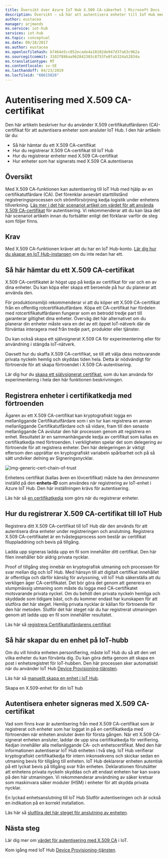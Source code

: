 ```yaml
---
title: Översikt över Azure IoT Hub X.509 CA-säkerhet | Microsoft Docs
description: Översikt – så här att autentisera enheter till IoT Hub med X.509-certifikatutfärdare.
author: eustacea
manager: arjmands
ms.service: iot-hub
services: iot-hub
ms.topic: conceptual
ms.date: 09/18/2017
ms.author: eustacea
ms.openlocfilehash: b7464e5cc052ecade4a10102de947d37a63c962a
ms.sourcegitcommit: 3102f886aa962842303c8753fe8fa5324a52834a
ms.translationtype: MT
ms.contentlocale: sv-SE
ms.lasthandoff: 04/23/2019
ms.locfileid: "60615026"
---
```

# <a name="device-authentication-using-x509-ca-certificates"></a>Autentisering med X.509 CA-certifikat

Den här artikeln beskriver hur du använder X.509 certifikatutfärdaren (CA)-certifikat för att autentisera enheter som ansluter IoT Hub.  I den här artikeln lär du:

* Så här hämtar du ett X.509 CA-certifikat
* Hur du registrerar X.509 CA-certifikat till IoT Hub
* Hur du registrerar enheter med X.509 CA-certifikat
* Hur enheter som har signerats med X.509 CA autentiseras

## <a name="overview"></a>Översikt

Med X.509 CA-funktionen kan autentisering till IoT Hub med hjälp av en certifikatutfärdare (CA). Det förenklar avsevärt starttillstånd registreringsprocessen och strömförsörjning kedja logistik under enhetens tillverkning. [Läs mer i det här scenariot artikel om värdet för att använda X.509 CA-certifikat](iot-hub-x509ca-concept.md) för autentisering.  Vi rekommenderar att du kan läsa det här scenariot artikeln innan du fortsätter enligt det förklarar varför de steg som följer finns.

## <a name="prerequisite"></a>Krav

Med X.509 CA-funktionen kräver att du har en IoT Hub-konto.  [Lär dig hur du skapar en IoT Hub-instansen](quickstart-send-telemetry-dotnet.md) om du inte redan har ett.

## <a name="how-to-get-an-x509-ca-certificate"></a>Så här hämtar du ett X.509 CA-certifikat

X.509 CA-certifikatet är högst upp på kedja av certifikat för var och en av dina enheter.  Du kan köpa eller skapa ett beroende på hur du planerar att använda den.

För produktionsmiljö rekommenderar vi att du köper ett X.509 CA-certifikat från en offentlig rotcertifikatutfärdare. Köpa ett CA-certifikat har fördelen med rotcertifikatutfärdaren fungerar som en betrodd tredje part till garanterar giltighet dina enheter. Överväg det här alternativet om du planerar din enheter måste vara en del av ett öppet IoT-nätverk där de förväntas interagera med från tredje part, produkter eller tjänster.

Du kan också skapa ett självsignerat X.509 CA för experimentering eller för användning i stängda IoT-nätverk.

Oavsett hur du skaffa X.509 CA-certifikat, se till att välja dess motsvarande privata nyckeln hemlig och skyddas tiden hela.  Detta är nödvändigt för förtroende för att skapa förtroendet i X.509 CA-autentisering.

Lär dig hur du [skapa ett självsignerat certifikat](https://github.com/Azure/azure-iot-sdk-c/blob/master/tools/CACertificates/CACertificateOverview.md), som du kan använda för experimentering i hela den här funktionen beskrivningen.

## <a name="sign-devices-into-the-certificate-chain-of-trust"></a>Registrera enheter i certifikatkedja med förtroenden

Ägaren av ett X.509 CA-certifikat kan kryptografiskt logga en mellanliggande Certifikatutfärdare som i sin tur kan registrera en annan mellanliggande Certifikatutfärdare och så vidare, fram till den senaste mellanliggande CA avslutar den här processen genom att registrera en enhet. Resultatet är en sammanhängande kedja av certifikat som kallas en certifikatkedja med förtroenden. I verkligheten spelar det som delegering av förtroende för att registrera enheter. Den här delegeringen är viktigt eftersom den upprättar en kryptografiskt variabeln spårbarhet och på så sätt undviker delning av Signeringsnycklar.

![img-generic-cert-chain-of-trust](./media/generic-cert-chain-of-trust.png)

Enhetens certifikat (kallas även en lövcertifikat) måste ha den *ämnesnamn* inställd på den **enhets-ID** som användes när registrering av IoT-enhet i Azure IoT Hub. Den här inställningen krävs för autentisering.

Läs här så [en certifikatkedja](https://github.com/Azure/azure-iot-sdk-c/blob/master/tools/CACertificates/CACertificateOverview.md) som görs när du registrerar enheter.

## <a name="how-to-register-the-x509-ca-certificate-to-iot-hub"></a>Hur du registrerar X.509 CA-certifikat till IoT Hub

Registrera ditt X.509 CA-certifikat till IoT Hub där den används för att autentisera dina enheter under registreringen och anslutning.  Registrera X.509 CA-certifikatet är en tvåstegsprocess som består av certifikat filuppladdning och bevis på tillgång.

Ladda upp signeras ladda upp en fil som innehåller ditt certifikat.  Den här filen innehåller bör aldrig privata nycklar.

Proof of tillgång steg innebär en kryptografisk utmaning och processen för svar mellan dig och IoT Hub.  Med hänsyn till att digitalt certifikat innehållet är offentliga och därför känslig för avlyssning, vill IoT Hub säkerställa att du verkligen äger CA-certifikatet.  Det bör göra det genom att generera en slumpmässig utmaning som måste du logga med CA-certifikatet motsvarande privata nyckel.  Om du behöll den privata nyckeln hemliga och skyddade som tidigare bäst, och du kommer endast har kunskapen för att slutföra det här steget. Hemlig privata nycklar är källan för förtroende för den här metoden.  Slutför det här steget när du har registrerat utmaningen genom att ladda upp en fil som innehåller resultatet.

Läs här så [registrera Certifikatutfärdarens certifikat](iot-hub-security-x509-get-started.md#register-x509-ca-certificates-to-your-iot-hub)

## <a name="how-to-create-a-device-on-iot-hub"></a>Så här skapar du en enhet på IoT-hubb

Om du vill hindra enheten personifiering, måste IoT Hub du så att den vet vilka enheter du kan förvänta dig.  Du kan göra detta genom att skapa en post i enhetsregistret för IoT-hubben.  Den här processen sker automatiskt när du använder IoT Hub [Device Provisioning-tjänsten](https://azure.microsoft.com/blog/azure-iot-hub-device-provisioning-service-preview-automates-device-connection-configuration/). 

Läs här så [manuellt skapa en enhet i IoT Hub](iot-hub-security-x509-get-started.md#create-an-x509-device-for-your-iot-hub).

Skapa en X.509-enhet för din IoT hub

## <a name="authenticating-devices-signed-with-x509-ca-certificates"></a>Autentisera enheter signeras med X.509 CA-certifikat

Vad som finns kvar är autentisering från med X.509 CA-certifikat som är registrerat och enheter som har loggat in på en certifikatkedja med förtroenden när enheten ansluter även för första gången.  När ett X.509 CA-signerat enheten ansluter, laddar de upp sina certifikatkedja för verifiering. Kedjan innehåller alla mellanliggande CA- och enhetscertifikat.  Med den här informationen autentiserar IoT Hub enheten i två steg.  IoT Hub verifierar kryptografiskt certifikatkedja för intern inkonsekvens och skickar sedan en utmaning bevis för tillgång till enheten.  IoT Hub deklarerar enheten autentisk på ett lyckat bevis på tillgång svar från enheten.  Deklarationen förutsätter att enhetens privata nyckeln skyddas och att endast enheten har kan svara på den här utmaningen.  Vi rekommenderar användning av säker kretsar som maskinvara säker moduler (HSM) i enheter för att skydda privata nycklar.

En lyckad enhetsanslutning till IoT Hub Slutför autentiseringen och är också en indikation på en korrekt installation.

Läs här så [slutföra det här steget för anslutning av enheten](iot-hub-security-x509-get-started.md#authenticate-your-x509-device-with-the-x509-certificates).

## <a name="next-steps"></a>Nästa steg

Lär dig mer om [värdet för autentisering med X.509 CA](iot-hub-x509ca-concept.md) i IoT.

Kom igång med IoT Hub [Device Provisioning-tjänsten](https://docs.microsoft.com/azure/iot-dps/).
